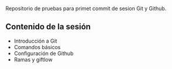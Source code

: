 Repositorio de pruebas para primet commit de sesion Git y Github.

## Contenido de la sesión

- Introducción a Git
- Comandos básicos
- Configuración de Github
- Ramas y giftlow